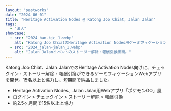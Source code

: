 ```yaml
---
layout: "pastworks"
date: "2024-06-01"
title: "Heritage Activation Nodes @ Katong Joo Chiat, Jalan Jalan"
tags:
  - "法人"
showcase:
  - src: "2024_han-kjc_1.webp"
    alt: "Katong Joo ChiatのHeritage Activation Nodes用ゲーミフィケーションチェックイン画面。"
  - src: "2024_jalan-jalan_1.webp"
    alt: "Jalan Jalanイベントのストーリー解除・報酬引換画面。"
---
```

Katong Joo Chiat、Jalan JalanでのHeritage Activation Nodes向けに、チェックイン・ストーリー解除・報酬引換ができるゲーミフィケーションWebアプリを開発。15名以上と協力し、短期間で納品しました。

- Heritage Activation Nodes、Jalan Jalan用Webアプリ「ポケモンGO」風
- ログイン > チェックイン > ストーリー解除 > 報酬引換
- 約2.5ヶ月間で15名以上と協力
